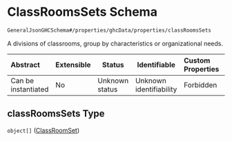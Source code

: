 # ClassRoomsSets Schema

```txt
GeneralJsonGHCSchema#/properties/ghcData/properties/classRoomsSets
```

A divisions of classrooms, group by characteristics or organizational needs.


| Abstract            | Extensible | Status         | Identifiable            | Custom Properties | Additional Properties | Access Restrictions | Defined In                                                         |
| :------------------ | ---------- | -------------- | ----------------------- | :---------------- | --------------------- | ------------------- | ------------------------------------------------------------------ |
| Can be instantiated | No         | Unknown status | Unknown identifiability | Forbidden         | Allowed               | none                | [ghc.schema.json\*](../out/ghc.schema.json "open original schema") |

## classRoomsSets Type

`object[]` ([ClassRoomSet](ghc-properties-ghcdata-properties-classroomssets-classroomset.md))
